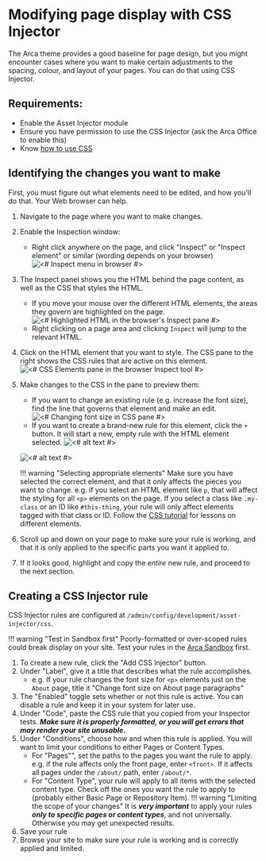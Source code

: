 # Modifying page display with CSS Injector

The Arca theme provides a good baseline for page design, but you might encounter cases where you want to make certain adjustments to the spacing, colour, and layout of your pages. You can do that using CSS Injector.

## Requirements:

* Enable the Asset Injector module
* Ensure you have permission to use the CSS Injector (ask the Arca Office to enable this)
* Know [how to use CSS](https://www.w3schools.com/css/)

## Identifying the changes you want to make

First, you must figure out what elements need to be edited, and how you'll do that. Your Web browser can help.

1. Navigate to the page where you want to make changes.
2. Enable the Inspection window:
    - Right click anywhere on the page, and click "Inspect" or "Inspect element" or similar (wording depends on your browser)
    ![<# Inspect menu in browser #>](/arca-docs/assets/inspect.png "Screenshot")
3. The Inspect panel shows you the HTML behind the page content, as well as the CSS that styles the HTML. 
    - If you move your mouse over the different HTML elements, the areas they govern are highlighted on the page.
    ![<# Highlighted HTML in the browser's Inspect pane #>](/brandon/arca-docs/assets/inspect-panel.png "Screenshot")
    - Right clicking on a page area and clicking `Inspect` will jump to the relevant HTML.
4. Click on the HTML element that you want to style. The CSS pane to the right shows the CSS rules that are active on this element.
![<# CSS Elements pane in the browser Inspect tool #>](/arca-docs/assets/css-elements.png "Screenshot")
5. Make changes to the CSS in the pane to preview them:
    - If you want to change an existing rule (e.g. increase the font size), find the line that governs that element and make an edit.
    ![<# Changing font size in CSS pane #>](/arca-docs/assets/css-font.png "Screenshot")
    - If you want to create a brand-new rule for this element, click the `+` button. It will start a new, empty rule with the HTML element selected.
    ![<# alt text #>](/arca-docs/assets/css-plus-button.png "Screenshot")

    ![<# alt text #>](/arca-docs/assets/css-new-rule.png "Screenshot")

    !!! warning "Selecting appropriate elements" 
        Make sure you have selected the correct element, and that it only affects the pieces you want to change. 
        e.g. if you select an HTML element like `p`, that will affect the styling for all `<p>` elements on the page. 
        If you select a class like `.my-class` or an ID like `#this-thing`, your rule will only affect elements tagged with that class or ID. 
        Follow the [CSS tutorial](https://www.w3schools.com/css/) for lessons on different elements. 

6. Scroll up and down on your page to make sure your rule is working, and that it is only applied to the specific parts you want it applied to.
7. If it looks good, highlight and copy the *entire* new rule, and proceed to the next section.

## Creating a CSS Injector rule

CSS Injector rules are configured at `/admin/config/development/asset-injector/css`.

!!! warning "Test in Sandbox first" 
    Poorly-formatted or over-scoped rules could break display on your site. Test your rules in the [Arca Sandbox](https://sandbox.arcabc.ca) first.

1. To create a new rule, click the "Add CSS Injector" button.
2. Under "Label", give it a title that describes what the rule accomplishes. 
    - e.g. If your rule changes the font size for `<p>` elements just on the `About` page, title it "Change font size on About page paragraphs"
3. The "Enabled" toggle sets whether or not this rule is active. You can disable a rule and keep it in your system for later use.
4. Under "Code", paste the CSS rule that you copied from your Inspector tests. ***Make sure it is properly formatted, or you will get errors that may render your site unusable.***
5. Under "Conditions", choose how and when this rule is applied. You will want to limit your conditions to either Pages or Content Types.
    - For "Pages"", set the paths to the pages you want the rule to apply. e.g. if the rule affects only the front page, enter `<front>`. If it affects all pages under the `/about/` path, enter `/about/*`.
    - For "Content Type", your rule will apply to all items with the selected content type. Check off the ones you want the rule to apply to (probably either Basic Page or Repository Item). 
    !!! warning "Limiting the scope of your changes"
        It is ***very important*** to apply your rules ***only to specific pages or content types***, and not universally. Otherwise you may get unexpected results.
6. Save your rule
7. Browse your site to make sure your rule is working and is correctly applied and limited.

